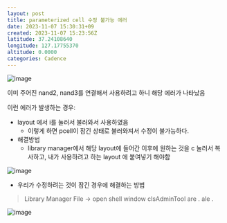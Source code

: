 ```yaml
---
layout: post
title: parameterized cell 수정 불가능 에러
date: 2023-11-07 15:30:31+09
created: 2023-11-07 15:23:56Z
latitude: 37.24108640
longitude: 127.17755370
altitude: 0.0000
categories: Cadence
---
```


![image](https://github.com/J1wanSeo/j1wanseo.github.io/assets/106726102/236126d0-91dc-4ea7-988c-8a87e00d4dfa)

이미 주어진 nand2, nand3를 연결해서 사용하려고 하니 해당 에러가 나타났음

이런 에러가 발생하는 경우:
- layout 에서 i를 눌러서 불러와서 사용하였음
	- 이렇게 하면 pcell이 잠긴 상태로 불러와져서 수정이 불가능하다.
- 해결방법
	- library manager에서 해당 layout에 들어간 이후에 원하는 것을 c 눌러서 복사하고, 내가 사용하려고 하는 layout 에 붙여넣기 해야함

![image](https://github.com/J1wanSeo/j1wanseo.github.io/assets/106726102/273ac576-4f49-49b3-b489-c1b19c4dda67)

- 우리가 수정하려는 것이 잠긴 경우에 해결하는 방법
> Library Manager
> File &rarr; open shell window
> clsAdminTool
> are .
> ale .


![image](https://github.com/J1wanSeo/j1wanseo.github.io/assets/106726102/66222014-7465-44c1-b4da-a332f1d17563)